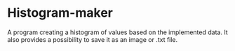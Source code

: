 # Histogram-maker
A program creating a histogram of values based on the implemented data. It also provides a possibility to save it as an image or .txt file.
